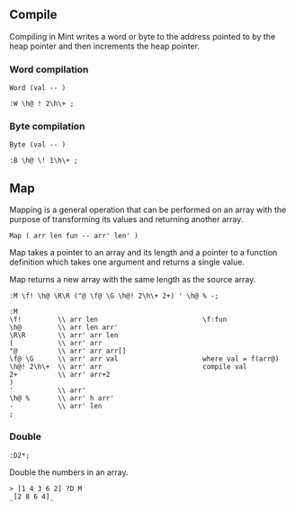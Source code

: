 ## Compile

Compiling in Mint writes a word or byte to the address pointed to by the heap pointer and then increments the heap pointer.

### Word compilation

```
Word (val -- )
```

```
:W \h@ ! 2\h\+ ;
```

### Byte compilation

```
Byte (val -- )
```

```
:B \h@ \! 1\h\+ ;
```

## Map

Mapping is a general operation that can be performed on an array with the purpose of transforming its values and returning another array.

```text
Map ( arr len fun -- arr' len' )
```

Map takes a pointer to an array and its length and a pointer to a function definition which takes one argument and returns a single value.

Map returns a new array with the same length as the source array.

```text
:M \f! \h@ \R\R ("@ \f@ \G \h@! 2\h\+ 2+) ' \h@ % -;

:M
\f!         \\ arr len                          \f:fun
\h@         \\ arr len arr'
\R\R        \\ arr' arr len
(           \\ arr' arr
"@          \\ arr' arr arr[]
\f@ \G      \\ arr' arr val                     where val = f(arr@)
\h@! 2\h\+  \\ arr' arr                         compile val
2+          \\ arr' arr+2
)
'           \\ arr'
\h@ %       \\ arr' h arr'
-           \\ arr' len
;

```

### Double

```
:D2*;
```

Double the numbers in an array.

```
> [1 4 3 6 2] ?D M
_[2 8 6 4]_
```

